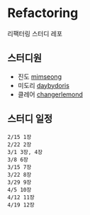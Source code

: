 # Refactoring
리팩터링 스터디 레포

## 스터디원

- 진도 [mimseong](https://github.com/mimseong)
- 미도리 [daybydoris](https://github.com/daybydoris)
- 클레어 [changerlemond](https://github.com/changerlemond)

## 스터디 일정

```
2/15 1장
2/22 2장
3/1 3장, 4장
3/8 6장
3/15 7장
3/22 8장
3/29 9장
4/5 10장
4/12 11장
4/19 12장
```

